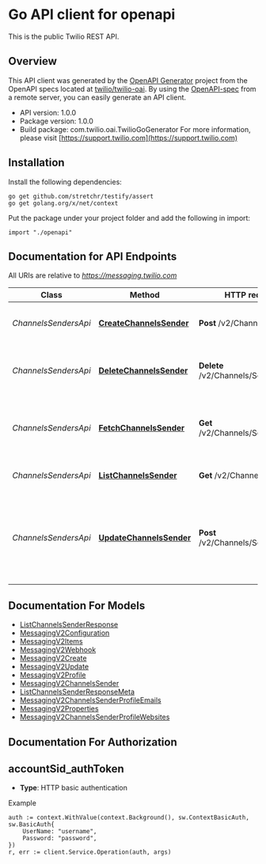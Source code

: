 # Go API client for openapi

This is the public Twilio REST API.

## Overview
This API client was generated by the [OpenAPI Generator](https://openapi-generator.tech) project from the OpenAPI specs located at [twilio/twilio-oai](https://github.com/twilio/twilio-oai/tree/main/spec).  By using the [OpenAPI-spec](https://www.openapis.org/) from a remote server, you can easily generate an API client.

- API version: 1.0.0
- Package version: 1.0.0
- Build package: com.twilio.oai.TwilioGoGenerator
For more information, please visit [https://support.twilio.com](https://support.twilio.com)

## Installation

Install the following dependencies:

```shell
go get github.com/stretchr/testify/assert
go get golang.org/x/net/context
```

Put the package under your project folder and add the following in import:

```golang
import "./openapi"
```

## Documentation for API Endpoints

All URIs are relative to *https://messaging.twilio.com*

Class | Method | HTTP request | Description
------------ | ------------- | ------------- | -------------
*ChannelsSendersApi* | [**CreateChannelsSender**](docs/ChannelsSendersApi.md#createchannelssender) | **Post** /v2/Channels/Senders | Create a new sender of WhatsApp.
*ChannelsSendersApi* | [**DeleteChannelsSender**](docs/ChannelsSendersApi.md#deletechannelssender) | **Delete** /v2/Channels/Senders/{Sid} | Delete a specific sender by its unique identifier.
*ChannelsSendersApi* | [**FetchChannelsSender**](docs/ChannelsSendersApi.md#fetchchannelssender) | **Get** /v2/Channels/Senders/{Sid} | Retrieve details of a specific sender by its unique identifier.
*ChannelsSendersApi* | [**ListChannelsSender**](docs/ChannelsSendersApi.md#listchannelssender) | **Get** /v2/Channels/Senders | Get a list of Senders for an account.
*ChannelsSendersApi* | [**UpdateChannelsSender**](docs/ChannelsSendersApi.md#updatechannelssender) | **Post** /v2/Channels/Senders/{Sid} | Update a specific sender information like OTP Code, Webhook, Profile information.


## Documentation For Models

 - [ListChannelsSenderResponse](docs/ListChannelsSenderResponse.md)
 - [MessagingV2Configuration](docs/MessagingV2Configuration.md)
 - [MessagingV2Items](docs/MessagingV2Items.md)
 - [MessagingV2Webhook](docs/MessagingV2Webhook.md)
 - [MessagingV2Create](docs/MessagingV2Create.md)
 - [MessagingV2Update](docs/MessagingV2Update.md)
 - [MessagingV2Profile](docs/MessagingV2Profile.md)
 - [MessagingV2ChannelsSender](docs/MessagingV2ChannelsSender.md)
 - [ListChannelsSenderResponseMeta](docs/ListChannelsSenderResponseMeta.md)
 - [MessagingV2ChannelsSenderProfileEmails](docs/MessagingV2ChannelsSenderProfileEmails.md)
 - [MessagingV2Properties](docs/MessagingV2Properties.md)
 - [MessagingV2ChannelsSenderProfileWebsites](docs/MessagingV2ChannelsSenderProfileWebsites.md)


## Documentation For Authorization



## accountSid_authToken

- **Type**: HTTP basic authentication

Example

```golang
auth := context.WithValue(context.Background(), sw.ContextBasicAuth, sw.BasicAuth{
    UserName: "username",
    Password: "password",
})
r, err := client.Service.Operation(auth, args)
```

